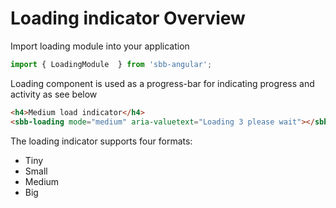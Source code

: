 # Loading indicator Overview

Import loading module into your application

```ts
import { LoadingModule  } from 'sbb-angular';
```

Loading component is used as a progress-bar for indicating progress and activity as see below

```html
<h4>Medium load indicator</h4>
<sbb-loading mode="medium" aria-valuetext="Loading 3 please wait"></sbb-loading>
```


The loading indicator supports four formats:

* Tiny
* Small
* Medium
* Big

